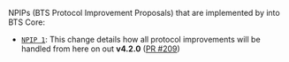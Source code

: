 NPIPs (BTS Protocol Improvement Proposals) that are implemented by into BTS Core:

* [`NPIP 1`](https://github.com/BTS/npips/blob/master/npip-0001.mediawiki): This change details how all protocol improvements will be handled from here on out **v4.2.0**  ([PR #209](https://github.com/BTS/BTS-core/pull/209))

